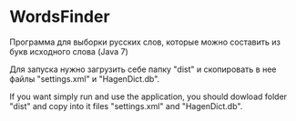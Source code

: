 # WordsFinder
Программа для выборки русских слов, которые можно составить из букв исходного слова (Java 7)

Для запуска нужно загрузить себе папку "dist" и  скопировать в нее файлы "settings.xml" и "HagenDict.db".

If you want simply run and use the application, you should dowload folder "dist" and copy into it files "settings.xml" and "HagenDict.db".
